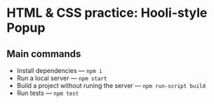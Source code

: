 # HTML & CSS practice: Hooli-style Popup

## Main commands

* Install dependencies — `npm i`
* Run a local server — `npm start`
* Build a project without runing the server — `npm run-script build`
* Run tests — `npm test`
